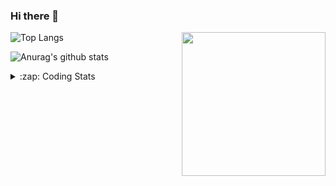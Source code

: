 ### Hi there 👋

<!--
**tao8687/tao8687** is a ✨ _special_ ✨ repository because its `README.md` (this file) appears on your GitHub profile.

Here are some ideas to get you started:

- 🔭 I’m currently working on ...
- 🌱 I’m currently learning ...
- 👯 I’m looking to collaborate on ...
- 🤔 I’m looking for help with ...
- 💬 Ask me about ...
- 📫 How to reach me: ...
- 😄 Pronouns: ...
- ⚡ Fun fact: ...
-->

<img align='right' src="https://media.giphy.com/media/M9gbBd9nbDrOTu1Mqx/giphy.gif" width="230">

![Top Langs](https://github-readme-stats.vercel.app/api/top-langs/?username=tao8687&layout=compact&title_color=23238E&text_color=A67D3D)

![Anurag's github stats](https://github-readme-stats.vercel.app/api?username=tao8687&show_icons=true&&text_color=A67D3D&title_color=23238E&show_icons=false&count_private=true&hide=stars)

<details>
  <summary>:zap: Coding Stats</summary>
  <b>
<!--START_SECTION:waka-->
```text
Week: 12 December, 2020 - 19 December, 2020

Other    9 hrs 34 mins   ██████████████▒░░░░░░░░░░   56.72 % 
Lua      2 hrs 10 mins   ███▒░░░░░░░░░░░░░░░░░░░░░   12.84 % 
Bash     2 hrs 5 mins    ███░░░░░░░░░░░░░░░░░░░░░░   12.35 % 
Python   1 hr 26 mins    ██░░░░░░░░░░░░░░░░░░░░░░░   08.57 % 
C++      49 mins         █▒░░░░░░░░░░░░░░░░░░░░░░░   04.88 % 
```
<!--END_SECTION:waka-->
</details>

